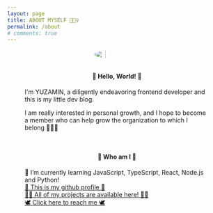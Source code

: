 ```yaml
---
layout: page
title: ABOUT MYSELF 🙋🏻‍♀️
permalink: /about
# comments: true
---
```


<div class="row justify-content-center" style="-webkit-user-select: none; -moz-user-select: none; -ms-user-select: none; user-select: none;">
<div style="padding: 0 2.5rem;">

<div style="display:flex; margin:1rem 0 2rem;" >
<img src="{{ site.baseurl }}/assets/images/about/avatar_sally.gif" style="width:25%; min-width:100px; border-radius:100%; margin:0 auto;" alt=""/>
</div>

<h4 style="text-align: center;">🐥 Hello, World! 🐥</h4>

<p>
    I'm YUZAMIN, a diligently endeavoring frontend developer and this is my little dev blog.
</p>

<p>I am really interested in personal growth, and I hope to become a member who can help grow the organization to which I belong 💁🏻‍♀️</p>

<br />

<h4 style="text-align: center;">🐤 Who am I 🐤</h4>

<div>🌱 I’m currently learning JavaScript, TypeScript, React, Node.js and Python!</div>

<div>
<a href="https://github.com/nvrtmd" target="_blank">
👾 This is my github profile 👾</a>
</div>

<div>
<a href="https://github.com/nvrtmd/nvrtmd/files/11439467/Frontend_Developer_._portfolio.pdf" target="_blank">
👨‍💻 All of my projects are available here! 👨‍💻</a>
</div>

<div>
<a href="https://twitter.com/nvrtmd" target="_blank">
🕊 Click here to reach me 🕊</a>
</div>

</div>

<!-- <div class="col-md-4">

<div class="sticky-top sticky-top-80">
<div style="display:flex; justify-contents:center;flex-direction:column;text-align:center;" >
<img src="{{ site.baseurl }}/assets/images/about/east_sea.gif" style="width:40%;border-radius:100%;margin:0 auto;" alt="">
<div style="margin-top: 1rem;font-weight:300; font-size: 0.8rem;">I love the East Sea of Korea 🌊</div>
</div> -->

<!-- </div>
</div> -->

</div>
<br />
<br />
<br />
